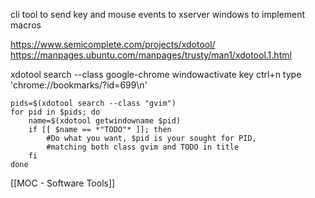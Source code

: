 cli tool to send key and mouse events to xserver windows to implement macros

https://www.semicomplete.com/projects/xdotool/
https://manpages.ubuntu.com/manpages/trusty/man1/xdotool.1.html

xdotool search --class google-chrome windowactivate key ctrl+n type 'chrome://bookmarks/?id=699\n'


```
pids=$(xdotool search --class "gvim")
for pid in $pids; do
    name=$(xdotool getwindowname $pid)
    if [[ $name == *"TODO"* ]]; then
        #Do what you want, $pid is your sought for PID,
        #matching both class gvim and TODO in title
    fi
done
```

[[MOC - Software Tools]]